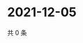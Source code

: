# 2021-12-05

共 0 条

<!-- BEGIN WEIBO -->
<!-- 最后更新时间 Sun Dec 05 2021 06:00:46 GMT+0800 (China Standard Time) -->

<!-- END WEIBO -->
